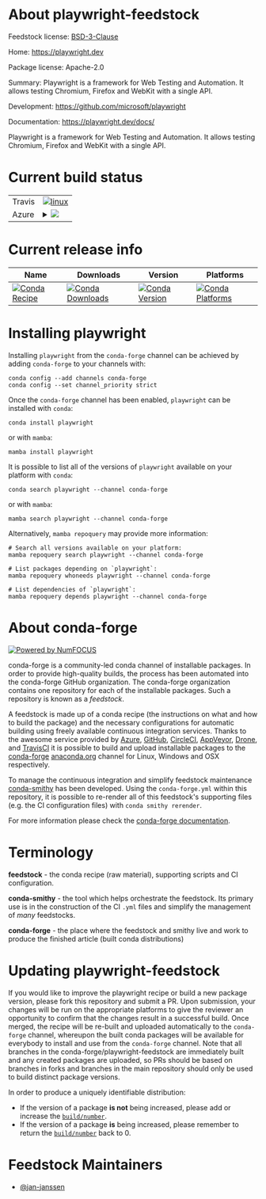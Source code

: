 About playwright-feedstock
==========================

Feedstock license: [BSD-3-Clause](https://github.com/conda-forge/playwright-feedstock/blob/main/LICENSE.txt)

Home: https://playwright.dev

Package license: Apache-2.0

Summary: Playwright is a framework for Web Testing and Automation. It allows testing Chromium, Firefox and WebKit with a single API.

Development: https://github.com/microsoft/playwright

Documentation: https://playwright.dev/docs/

Playwright is a framework for Web Testing and Automation. It allows
testing Chromium, Firefox and WebKit with a single API.


Current build status
====================


<table><tr>
    <td>Travis</td>
    <td>
      <a href="https://app.travis-ci.com/conda-forge/playwright-feedstock">
        <img alt="linux" src="https://img.shields.io/travis/com/conda-forge/playwright-feedstock/main.svg?label=Linux">
      </a>
    </td>
  </tr>
    
  <tr>
    <td>Azure</td>
    <td>
      <details>
        <summary>
          <a href="https://dev.azure.com/conda-forge/feedstock-builds/_build/latest?definitionId=22547&branchName=main">
            <img src="https://dev.azure.com/conda-forge/feedstock-builds/_apis/build/status/playwright-feedstock?branchName=main">
          </a>
        </summary>
        <table>
          <thead><tr><th>Variant</th><th>Status</th></tr></thead>
          <tbody><tr>
              <td>linux_64_nodejs18</td>
              <td>
                <a href="https://dev.azure.com/conda-forge/feedstock-builds/_build/latest?definitionId=22547&branchName=main">
                  <img src="https://dev.azure.com/conda-forge/feedstock-builds/_apis/build/status/playwright-feedstock?branchName=main&jobName=linux&configuration=linux%20linux_64_nodejs18" alt="variant">
                </a>
              </td>
            </tr><tr>
              <td>linux_64_nodejs20</td>
              <td>
                <a href="https://dev.azure.com/conda-forge/feedstock-builds/_build/latest?definitionId=22547&branchName=main">
                  <img src="https://dev.azure.com/conda-forge/feedstock-builds/_apis/build/status/playwright-feedstock?branchName=main&jobName=linux&configuration=linux%20linux_64_nodejs20" alt="variant">
                </a>
              </td>
            </tr><tr>
              <td>linux_aarch64_nodejs18</td>
              <td>
                <a href="https://dev.azure.com/conda-forge/feedstock-builds/_build/latest?definitionId=22547&branchName=main">
                  <img src="https://dev.azure.com/conda-forge/feedstock-builds/_apis/build/status/playwright-feedstock?branchName=main&jobName=linux&configuration=linux%20linux_aarch64_nodejs18" alt="variant">
                </a>
              </td>
            </tr><tr>
              <td>linux_aarch64_nodejs20</td>
              <td>
                <a href="https://dev.azure.com/conda-forge/feedstock-builds/_build/latest?definitionId=22547&branchName=main">
                  <img src="https://dev.azure.com/conda-forge/feedstock-builds/_apis/build/status/playwright-feedstock?branchName=main&jobName=linux&configuration=linux%20linux_aarch64_nodejs20" alt="variant">
                </a>
              </td>
            </tr><tr>
              <td>linux_ppc64le_nodejs18</td>
              <td>
                <a href="https://dev.azure.com/conda-forge/feedstock-builds/_build/latest?definitionId=22547&branchName=main">
                  <img src="https://dev.azure.com/conda-forge/feedstock-builds/_apis/build/status/playwright-feedstock?branchName=main&jobName=linux&configuration=linux%20linux_ppc64le_nodejs18" alt="variant">
                </a>
              </td>
            </tr><tr>
              <td>linux_ppc64le_nodejs20</td>
              <td>
                <a href="https://dev.azure.com/conda-forge/feedstock-builds/_build/latest?definitionId=22547&branchName=main">
                  <img src="https://dev.azure.com/conda-forge/feedstock-builds/_apis/build/status/playwright-feedstock?branchName=main&jobName=linux&configuration=linux%20linux_ppc64le_nodejs20" alt="variant">
                </a>
              </td>
            </tr><tr>
              <td>osx_64_nodejs18</td>
              <td>
                <a href="https://dev.azure.com/conda-forge/feedstock-builds/_build/latest?definitionId=22547&branchName=main">
                  <img src="https://dev.azure.com/conda-forge/feedstock-builds/_apis/build/status/playwright-feedstock?branchName=main&jobName=osx&configuration=osx%20osx_64_nodejs18" alt="variant">
                </a>
              </td>
            </tr><tr>
              <td>osx_64_nodejs20</td>
              <td>
                <a href="https://dev.azure.com/conda-forge/feedstock-builds/_build/latest?definitionId=22547&branchName=main">
                  <img src="https://dev.azure.com/conda-forge/feedstock-builds/_apis/build/status/playwright-feedstock?branchName=main&jobName=osx&configuration=osx%20osx_64_nodejs20" alt="variant">
                </a>
              </td>
            </tr><tr>
              <td>osx_arm64_nodejs18</td>
              <td>
                <a href="https://dev.azure.com/conda-forge/feedstock-builds/_build/latest?definitionId=22547&branchName=main">
                  <img src="https://dev.azure.com/conda-forge/feedstock-builds/_apis/build/status/playwright-feedstock?branchName=main&jobName=osx&configuration=osx%20osx_arm64_nodejs18" alt="variant">
                </a>
              </td>
            </tr><tr>
              <td>osx_arm64_nodejs20</td>
              <td>
                <a href="https://dev.azure.com/conda-forge/feedstock-builds/_build/latest?definitionId=22547&branchName=main">
                  <img src="https://dev.azure.com/conda-forge/feedstock-builds/_apis/build/status/playwright-feedstock?branchName=main&jobName=osx&configuration=osx%20osx_arm64_nodejs20" alt="variant">
                </a>
              </td>
            </tr>
          </tbody>
        </table>
      </details>
    </td>
  </tr>
</table>

Current release info
====================

| Name | Downloads | Version | Platforms |
| --- | --- | --- | --- |
| [![Conda Recipe](https://img.shields.io/badge/recipe-playwright-green.svg)](https://anaconda.org/conda-forge/playwright) | [![Conda Downloads](https://img.shields.io/conda/dn/conda-forge/playwright.svg)](https://anaconda.org/conda-forge/playwright) | [![Conda Version](https://img.shields.io/conda/vn/conda-forge/playwright.svg)](https://anaconda.org/conda-forge/playwright) | [![Conda Platforms](https://img.shields.io/conda/pn/conda-forge/playwright.svg)](https://anaconda.org/conda-forge/playwright) |

Installing playwright
=====================

Installing `playwright` from the `conda-forge` channel can be achieved by adding `conda-forge` to your channels with:

```
conda config --add channels conda-forge
conda config --set channel_priority strict
```

Once the `conda-forge` channel has been enabled, `playwright` can be installed with `conda`:

```
conda install playwright
```

or with `mamba`:

```
mamba install playwright
```

It is possible to list all of the versions of `playwright` available on your platform with `conda`:

```
conda search playwright --channel conda-forge
```

or with `mamba`:

```
mamba search playwright --channel conda-forge
```

Alternatively, `mamba repoquery` may provide more information:

```
# Search all versions available on your platform:
mamba repoquery search playwright --channel conda-forge

# List packages depending on `playwright`:
mamba repoquery whoneeds playwright --channel conda-forge

# List dependencies of `playwright`:
mamba repoquery depends playwright --channel conda-forge
```


About conda-forge
=================

[![Powered by
NumFOCUS](https://img.shields.io/badge/powered%20by-NumFOCUS-orange.svg?style=flat&colorA=E1523D&colorB=007D8A)](https://numfocus.org)

conda-forge is a community-led conda channel of installable packages.
In order to provide high-quality builds, the process has been automated into the
conda-forge GitHub organization. The conda-forge organization contains one repository
for each of the installable packages. Such a repository is known as a *feedstock*.

A feedstock is made up of a conda recipe (the instructions on what and how to build
the package) and the necessary configurations for automatic building using freely
available continuous integration services. Thanks to the awesome service provided by
[Azure](https://azure.microsoft.com/en-us/services/devops/), [GitHub](https://github.com/),
[CircleCI](https://circleci.com/), [AppVeyor](https://www.appveyor.com/),
[Drone](https://cloud.drone.io/welcome), and [TravisCI](https://travis-ci.com/)
it is possible to build and upload installable packages to the
[conda-forge](https://anaconda.org/conda-forge) [anaconda.org](https://anaconda.org/)
channel for Linux, Windows and OSX respectively.

To manage the continuous integration and simplify feedstock maintenance
[conda-smithy](https://github.com/conda-forge/conda-smithy) has been developed.
Using the ``conda-forge.yml`` within this repository, it is possible to re-render all of
this feedstock's supporting files (e.g. the CI configuration files) with ``conda smithy rerender``.

For more information please check the [conda-forge documentation](https://conda-forge.org/docs/).

Terminology
===========

**feedstock** - the conda recipe (raw material), supporting scripts and CI configuration.

**conda-smithy** - the tool which helps orchestrate the feedstock.
                   Its primary use is in the construction of the CI ``.yml`` files
                   and simplify the management of *many* feedstocks.

**conda-forge** - the place where the feedstock and smithy live and work to
                  produce the finished article (built conda distributions)


Updating playwright-feedstock
=============================

If you would like to improve the playwright recipe or build a new
package version, please fork this repository and submit a PR. Upon submission,
your changes will be run on the appropriate platforms to give the reviewer an
opportunity to confirm that the changes result in a successful build. Once
merged, the recipe will be re-built and uploaded automatically to the
`conda-forge` channel, whereupon the built conda packages will be available for
everybody to install and use from the `conda-forge` channel.
Note that all branches in the conda-forge/playwright-feedstock are
immediately built and any created packages are uploaded, so PRs should be based
on branches in forks and branches in the main repository should only be used to
build distinct package versions.

In order to produce a uniquely identifiable distribution:
 * If the version of a package **is not** being increased, please add or increase
   the [``build/number``](https://docs.conda.io/projects/conda-build/en/latest/resources/define-metadata.html#build-number-and-string).
 * If the version of a package **is** being increased, please remember to return
   the [``build/number``](https://docs.conda.io/projects/conda-build/en/latest/resources/define-metadata.html#build-number-and-string)
   back to 0.

Feedstock Maintainers
=====================

* [@jan-janssen](https://github.com/jan-janssen/)

